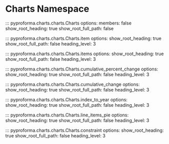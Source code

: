 # Charts Namespace

::: pyproforma.charts.charts.Charts
    options:
      members: false
      show_root_heading: true
      show_root_full_path: false

::: pyproforma.charts.charts.Charts.item
    options:
      show_root_heading: true
      show_root_full_path: false
      heading_level: 3

::: pyproforma.charts.charts.Charts.items
    options:
      show_root_heading: true
      show_root_full_path: false
      heading_level: 3

::: pyproforma.charts.charts.Charts.cumulative_percent_change
    options:
      show_root_heading: true
      show_root_full_path: false
      heading_level: 3

::: pyproforma.charts.charts.Charts.cumulative_change
    options:
      show_root_heading: true
      show_root_full_path: false
      heading_level: 3

::: pyproforma.charts.charts.Charts.index_to_year
    options:
      show_root_heading: true
      show_root_full_path: false
      heading_level: 3

::: pyproforma.charts.charts.Charts.line_items_pie
    options:
      show_root_heading: true
      show_root_full_path: false
      heading_level: 3

::: pyproforma.charts.charts.Charts.constraint
    options:
      show_root_heading: true
      show_root_full_path: false
      heading_level: 3